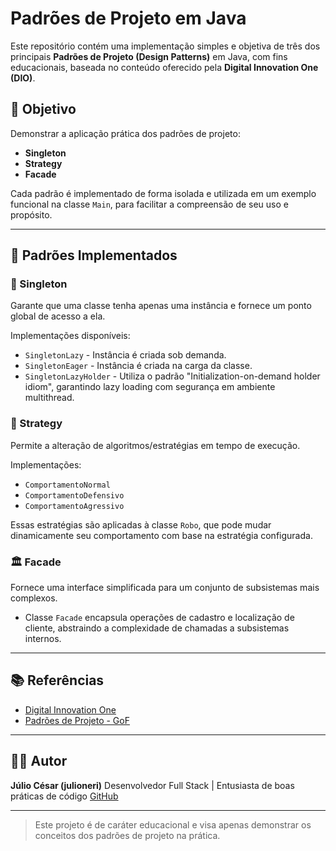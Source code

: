 # Padrões de Projeto em Java

Este repositório contém uma implementação simples e objetiva de três dos principais **Padrões de Projeto (Design Patterns)** em Java, com fins educacionais, baseada no conteúdo oferecido pela **Digital Innovation One (DIO)**.

## 📌 Objetivo

Demonstrar a aplicação prática dos padrões de projeto:
- **Singleton**
- **Strategy**
- **Facade**

Cada padrão é implementado de forma isolada e utilizada em um exemplo funcional na classe `Main`, para facilitar a compreensão de seu uso e propósito.

---

## 🧩 Padrões Implementados

### 🔁 Singleton

Garante que uma classe tenha apenas uma instância e fornece um ponto global de acesso a ela.

Implementações disponíveis:
- `SingletonLazy` - Instância é criada sob demanda.
- `SingletonEager` - Instância é criada na carga da classe.
- `SingletonLazyHolder` - Utiliza o padrão "Initialization-on-demand holder idiom", garantindo lazy loading com segurança em ambiente multithread.

### 🤖 Strategy

Permite a alteração de algoritmos/estratégias em tempo de execução.

Implementações:
- `ComportamentoNormal`
- `ComportamentoDefensivo`
- `ComportamentoAgressivo`

Essas estratégias são aplicadas à classe `Robo`, que pode mudar dinamicamente seu comportamento com base na estratégia configurada.

### 🏛️ Facade

Fornece uma interface simplificada para um conjunto de subsistemas mais complexos.

- Classe `Facade` encapsula operações de cadastro e localização de cliente, abstraindo a complexidade de chamadas a subsistemas internos.

---

## 📚 Referências

* [Digital Innovation One](https://www.dio.me/)
* [Padrões de Projeto - GoF](https://refactoring.guru/pt-br/design-patterns)

---

## 🧑‍💻 Autor

**Júlio César (julioneri)**
Desenvolvedor Full Stack | Entusiasta de boas práticas de código
[GitHub](https://github.com/julioneri)

---

> Este projeto é de caráter educacional e visa apenas demonstrar os conceitos dos padrões de projeto na prática.
